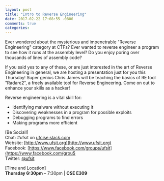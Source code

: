 ```yaml
---
layout: post
title: "Intro to Reverse Engineering"
date: 2017-02-22 17:08:55 -0800
comments: true
categories: 
---
```


Ever wondered about the mysterious and impenetrable "Reverse Engineering" category at CTFs? Ever wanted to reverse engineer a program to see how it runs at the assembly level? Do you enjoy poring over thousands of lines of assembly code?

If you said yes to any of these, or are just interested in the art of Reverse Engineering in general, we are hosting a presentation just for you this Thursday! Super genius Chris James will be teaching the basics of RE tool "Radare2", a freely available tool for Reverse Engineering. Come on out to enhance your skills as a hacker!

<!-- MORE -->

Reverse engineering is a vital skill for:  
- Identifying malware without executing it  
- Discovering weaknesses in a program for possible exploits  
- Debugging programs to find errors  
- Making programs more efficient

[Be Social!]  
Chat: #ufsit on [ufcise.slack.com](https://ufcise.slack.com)  
Website: [http://www.ufsit.org](http://www.ufsit.org)  
Facebook: [https://www.facebook.com/groups/ufsit](https://www.facebook.com/grou$  
Twitter: [@ufsit](https://twitter.com/ufsit)

[Time and Location]  
__Thursday 6:30pm__ – 7:30pm | __CSE E309__

